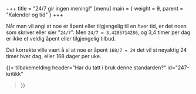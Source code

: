+++
title = "24/7 gir ingen mening!"
[menu]
main = { weight = 9, parent = "Kalender og tid" }
+++

Når man vil angi at noe er åpent eller tilgjengelig til en hver tid, er det noen som skriver eller
sier "```24/7```". Men ```24/7 = 3,4285714286```,
og 3,4 timer per dag er ikke et veldig åpent eller tilgjengelig tilbud.

Det korrekte ville vært å si at noe er åpent ```168/7 = 24```
det vil si nøyaktig 24 timer hver dag, eller 168 dager per uke.

{{< tilbakemelding
	header="Har du tatt i bruk denne standarden?"
	id="247-kritikk"
>}}
